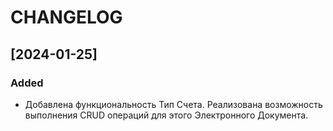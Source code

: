 # CHANGELOG
## [2024-01-25]
### Added
- Добавлена функциональность Тип Счета. Реализована возможность выполнения CRUD операций для этого Электронного Документа.
